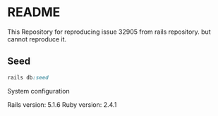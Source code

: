 # README

This Repository for reproducing issue 32905 from rails repository. but cannot reproduce it.

## Seed
```ruby
rails db:seed
```


System configuration

Rails version: 5.1.6
Ruby version: 2.4.1
